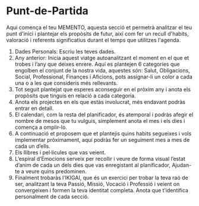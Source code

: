 # Punt-de-Partida
Aqui comença el teu MEMENTO, aquesta secció et permetrà analitzar el teu punt d'inici i plantejar els propòsits de futur, així com fer un recull d'habits, valoració i referents significatius durant el temps que utilitzes l'agenda. 
1. Dades Personals: Escriu les teves dades.
2. Any anterior: Inicia aquest viatge autoanalitzant el moment en el que et trobes i l’any que deixes enrere. Aquí es plantejen 6 categoríes que engolben el conjunt de la nostra vida, aquestes són: Salut, Obligacions, Social, Professional, Finançes i Aficions, pots assignar-li un color a cada una o a les que consideris més rellevants. 
3. Tot seguit plantejat que esperes aconseguir en el pròxim any i anota els propòsits que tinguis en relació a cada categoría. 
4. Anota els projectes en els que estàs involucrat, més endavant podràs entrar en detall. 
5. El calendari, com la resta del planificador, és atemporal i podràs afegir el nombre de mesos que tu vulguis, simplement anota el mes i els dies i comença a omplir-lo. 
6. A continuació et proposem que et plantejis quins habits segueixes i vols implementar pròximament, aquí podràs fer un seguiment mes a mes de cada un d’ells. 
7. Els llibres i pel·licules que vas veient.
8. L’espiral d’Emocions serveix per recollir i veure de forma visual l’estat d’anim de cada un dels dies que vas enregistant al planificador, Ajudan-te a veure quins predominen. 
9. Finalment trobaràs l’IKIGAI, que és un exercici per trobar la teva raó de ser, analitzant la teva Passió, Missió, Vocació i Professió i veient on convergeixen i formen la teva identitat completa. Anota que t’identifica personalment de cada secció.
